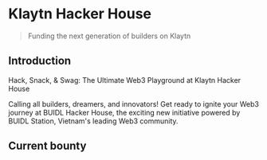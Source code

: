 # Klaytn Hacker House

> Funding the next generation of builders on Klaytn

## Introduction
Hack, Snack, & Swag: The Ultimate Web3 Playground at Klaytn Hacker House

Calling all builders, dreamers, and innovators! Get ready to ignite your Web3 journey at BUIDL Hacker House, the exciting new initiative powered by BUIDL Station, Vietnam's leading Web3 community.

## Current bounty